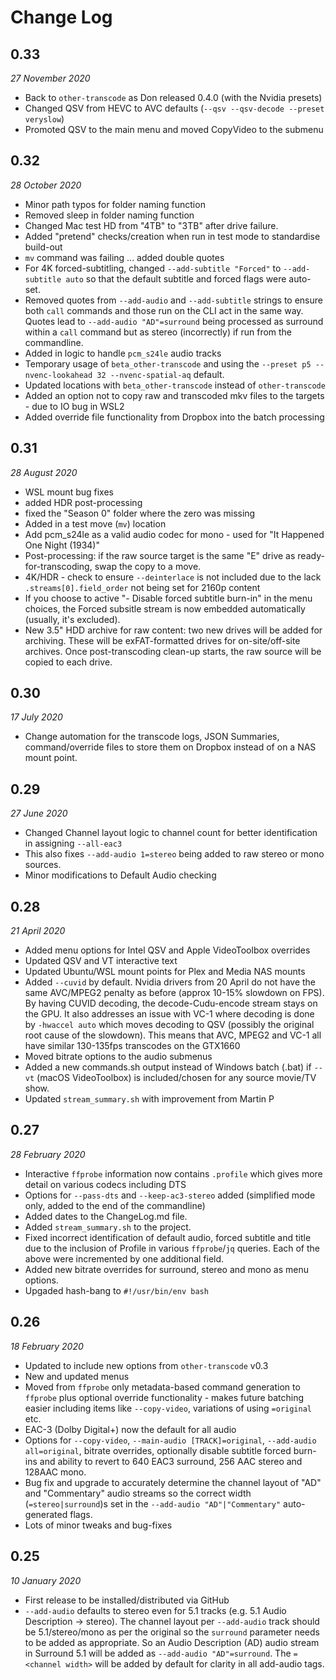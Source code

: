 # Change Log #

## 0.33 ##
_27 November 2020_
- Back to `other-transcode` as Don released 0.4.0 (with the Nvidia presets)
- Changed QSV from HEVC to AVC defaults (`--qsv --qsv-decode --preset veryslow`)
- Promoted QSV to the main menu and moved CopyVideo to the submenu


## 0.32 ##
_28 October 2020_
- Minor path typos for folder naming function
- Removed sleep in folder naming function
- Changed Mac test HD from "4TB" to "3TB" after drive failure.
- Added "pretend" checks/creation when run in test mode to standardise build-out
- `mv` command was failing ... added double quotes
- For 4K forced-subtitling, changed `--add-subtitle "Forced"` to `--add-subtitle auto` so that the default subtitle and forced flags were auto-set.
- Removed quotes from `--add-audio` and `--add-subtitle` strings to ensure both `call` commands and those run on the CLI act in the same way. Quotes lead to `--add-audio "AD"=surround` being processed as surround within a `call` command but as stereo (incorrectly) if run from the commandline.
- Added in logic to handle `pcm_s24le` audio tracks
- Temporary usage of `beta_other-transcode` and using the `--preset p5 --nvenc-lookahead 32 --nvenc-spatial-aq` default.
- Updated locations with `beta_other-transcode` instead of `other-transcode`
- Added an option not to copy raw and transcoded mkv files to the targets - due to IO bug in WSL2
- Added override file functionality from Dropbox into the batch processing


## 0.31 ##
_28 August 2020_
- WSL mount bug fixes
- added HDR post-processing
- fixed the "Season 0" folder where the zero was missing
- Added in a test move (`mv`) location
- Add pcm_s24le as a valid audio codec for mono - used for "It Happened One Night (1934)"
- Post-processing: if the raw source target is the same "E" drive as ready-for-transcoding, swap the copy to a move.
- 4K/HDR - check to ensure `--deinterlace` is not included due to the lack `.streams[0].field_order` not being set for 2160p content
- If you choose to active "- Disable forced subtitle burn-in" in the menu choices, the Forced subsitle stream is now embedded automatically (usually, it's excluded).
- New 3.5" HDD archive for raw content: two new drives will be added for archiving. These will be exFAT-formatted drives for on-site/off-site archives. Once post-transcoding clean-up starts, the raw source will be copied to each drive.


## 0.30 ##
_17 July 2020_
- Change automation for the transcode logs, JSON Summaries, command/override files to store them on Dropbox instead of on a NAS mount point.


## 0.29 ##
_27 June 2020_
- Changed Channel layout logic to channel count for better identification in assigning `--all-eac3`
- This also fixes `--add-audio 1=stereo` being added to raw stereo or mono sources.
- Minor modifications to Default Audio checking


## 0.28 ##
_21 April 2020_
- Added menu options for Intel QSV and Apple VideoToolbox overrides
- Updated QSV and VT interactive text
- Updated Ubuntu/WSL mount points for Plex and Media NAS mounts
- Added `--cuvid` by default. Nvidia drivers from 20 April do not have the same AVC/MPEG2 penalty as before (approx 10-15% slowdown on FPS). By having CUVID decoding, the decode-Cudu-encode stream stays on the GPU. It also addresses an issue with VC-1 where decoding is done by `-hwaccel auto` which moves decoding to QSV (possibly the original root cause of the slowdown). This means that AVC, MPEG2 and VC-1 all have similar 130-135fps transcodes on the GTX1660
- Moved bitrate options to the audio submenus
- Added a new commands.sh output instead of Windows batch (.bat) if `--vt` (macOS VideoToolbox) is included/chosen for any source movie/TV show.
- Updated `stream_summary.sh` with improvement from Martin P


## 0.27 ##
_28 February 2020_
- Interactive `ffprobe` information now contains `.profile` which gives more detail on various codecs including DTS
- Options for `--pass-dts` and `--keep-ac3-stereo` added (simplified mode only, added to the end of the commandline)
- Added dates to the ChangeLog.md file.
- Added `stream_summary.sh` to the project.
- Fixed incorrect identification of default audio, forced subtitle and title due to the inclusion of Profile in various `ffprobe`/`jq` queries. Each of the above were incremented by one additional field.
- Added new bitrate overrides for surround, stereo and mono as menu options.
- Upgaded hash-bang to `#!/usr/bin/env bash`


## 0.26 ##
_18 February 2020_
- Updated to include new options from `other-transcode` v0.3
- New and updated menus
- Moved from `ffprobe` only metadata-based command generation to `ffprobe` plus optional override functionality - makes future batching easier including items like `--copy-video`, variations of using `=original` etc.
- EAC-3 (Dolby Digital+) now the default for all audio
- Options for `--copy-video`, `--main-audio [TRACK]=original`, `--add-audio all=original`, bitrate overrides, optionally disable subtitle forced burn-ins and ability to revert to 640 EAC3 surround, 256 AAC stereo and 128AAC mono.
- Bug fix and upgrade to accurately determine the channel layout of "AD" and "Commentary" audio streams so the correct width (`=stereo|surround`)s set in the `--add-audio "AD"|"Commentary"` auto-generated flags.
- Lots of minor tweaks and bug-fixes


## 0.25 ##
_10 January 2020_
- First release to be installed/distributed via GitHub
- `--add-audio` defaults to stereo even for 5.1 tracks (e.g. 5.1 Audio Description -> stereo). The channel layout per `--add-audio` track should be 5.1/stereo/mono as per the original so the `surround` parameter needs to be added as appropriate. So an Audio Description (AD) audio stream in Surround 5.1 will be added as `--add-audio "AD"=surround`. The `=<channel width>` will be added by default for clarity in all add-audio tags.
